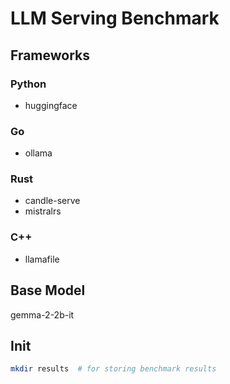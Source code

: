 # LLM Serving Benchmark

## Frameworks

### Python

- huggingface

### Go

- ollama

### Rust

- candle-serve
- mistralrs

### C++

- llamafile


## Base Model

gemma-2-2b-it


## Init

```bash
mkdir results  # for storing benchmark results
```
